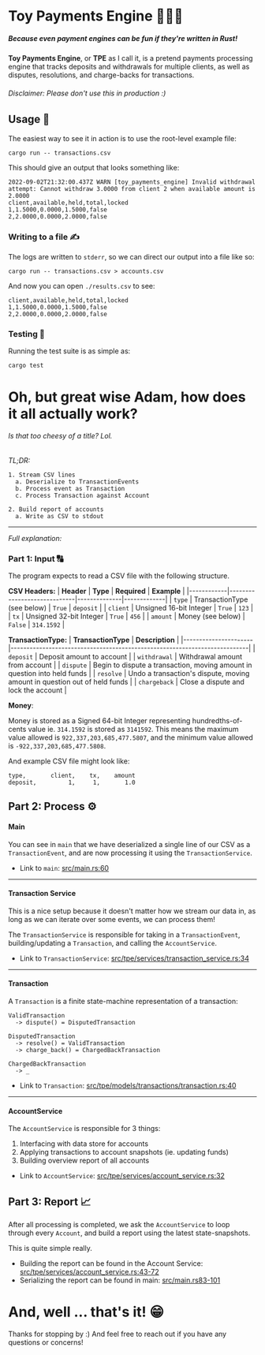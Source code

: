 # Toy Payments Engine 🧸💸🚒
##### Because even payment engines can be fun if they're written in Rust!

**Toy Payments Engine**, or **TPE** as I call it, is a pretend payments processing engine that tracks deposits and withdrawals for multiple clients, as well as disputes, resolutions, and charge-backs for transactions.

###### Disclaimer: Please don't use this in production :)

## Usage 🚴
The easiest way to see it in action is to use the root-level example file:
```
cargo run -- transactions.csv
```

This should give an output that looks something like:
```
2022-09-02T21:32:00.437Z WARN [toy_payments_engine] Invalid withdrawal attempt: Cannot withdraw 3.0000 from client 2 when available amount is 2.0000
client,available,held,total,locked
1,1.5000,0.0000,1.5000,false
2,2.0000,0.0000,2.0000,false
```

### Writing to a file ✍️

The logs are written to `stderr`, so we can direct our output into a file like so:
```
cargo run -- transactions.csv > accounts.csv
```

And now you can open `./results.csv` to see:
```
client,available,held,total,locked
1,1.5000,0.0000,1.5000,false
2,2.0000,0.0000,2.0000,false
```

### Testing 🧪
Running the test suite is as simple as:
```
cargo test
```

# Oh, but great wise Adam, how does it all actually work?
###### Is that too cheesy of a title? Lol.

_TL;DR:_
```
1. Stream CSV lines
  a. Deserialize to TransactionEvents
  b. Process event as Transaction
  c. Process Transaction against Account

2. Build report of accounts
  a. Write as CSV to stdout
```

---

_Full explanation:_

### Part 1: Input 🔠
The program expects to read a CSV file with the following structure.

**CSV Headers:**
| **Header** | **Type**                    | **Required** | **Example** |
|------------|-----------------------------|--------------|-------------|
| `type`     | TransactionType (see below) | `True`       | `deposit`   |
| `client`   | Unsigned 16-bit Integer     | `True`       | `123`       |
| `tx`       | Unsigned 32-bit Integer     | `True`       | `456`       |
| `amount`   | Money (see below)           | `False`      | `314.1592`  |

**TransactionType:**
| **TransactionType**  | **Description**                                                           |
|----------------------|---------------------------------------------------------------------------|
| `deposit`            | Deposit amount to account                                                 |
| `withdrawal`         | Withdrawal amount from account                                            |
| `dispute`            | Begin to dispute a transaction, moving amount in question into held funds |
| `resolve`            | Undo a transaction's dispute, moving amount in question out of held funds |
| `chargeback`         | Close a dispute and lock the account                                      |

**Money**:

Money is stored as a Signed 64-bit Integer representing hundredths-of-cents value
ie. `314.1592` is stored as `3141592`. This means the maximum value allowed is `922,337,203,685,477.5807`, and the minimum value allowed is `-922,337,203,685,477.5808`.

And example CSV file might look like:
```
type,       client,    tx,    amount
deposit,         1,     1,       1.0
```

## Part 2: Process ⚙️

#### Main

You can see in `main` that we have deserialized a single line of our CSV as a `TransactionEvent`, and are now processing it using the `TransactionService`.

- Link to `main`: [src/main.rs:60](https://github.com/adam-bates/toy-payments-engine/blob/main/src/main.rs#L60)

---

#### Transaction Service

This is a nice setup because it doesn't matter how we stream our data in, as long as we can iterate over some events, we can process them!

The `TransactionService` is responsible for taking in a `TransactionEvent`, building/updating a `Transaction`, and calling the `AccountService`.

- Link to `TransactionService`: [src/tpe/services/transaction_service.rs:34](https://github.com/adam-bates/toy-payments-engine/blob/main/src/tpe/services/transaction_service.rs#L34)

---

#### Transaction

A `Transaction` is a finite state-machine representation of a transaction:
```
ValidTransaction
  -> dispute() = DisputedTransaction

DisputedTransaction
  -> resolve() = ValidTransaction
  -> charge_back() = ChargedBackTransaction

ChargedBackTransaction
  -> _
```

- Link to `Transaction`: [src/tpe/models/transactions/transaction.rs:40](https://github.com/adam-bates/toy-payments-engine/blob/main/src/tpe/models/transactions/transaction.rs#L40)

---

#### AccountService

The `AccountService` is responsible for 3 things:

1. Interfacing with data store for accounts
2. Applying transactions to account snapshots (ie. updating funds)
3. Building overview report of all accounts

- Link to `AccountService`: [src/tpe/services/account_service.rs:32](https://github.com/adam-bates/toy-payments-engine/blob/main/src/tpe/services/account_service.rs#L35)

## Part 3: Report 📈

After all processing is completed, we ask the `AccountService` to loop through every `Account`, and build a report using the latest state-snapshots.

This is quite simple really.
- Building the report can be found in the Account Service: [src/tpe/services/account_service.rs:43-72](https://github.com/adam-bates/toy-payments-engine/blob/main/src/tpe/services/account_service.rs#L43-L72)
- Serializing the report can be found in main: [src/main.rs83-101](https://github.com/adam-bates/toy-payments-engine/blob/main/src/main.rs#L83-L101)

# And, well ... that's it! 😁

Thanks for stopping by :) And feel free to reach out if you have any questions or concerns!
